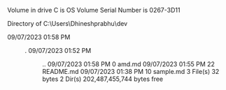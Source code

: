  Volume in drive C is OS
 Volume Serial Number is 0267-3D11

 Directory of C:\Users\Dhineshprabhu\dev

09/07/2023  01:58 PM    <DIR>          .
09/07/2023  01:52 PM    <DIR>          ..
09/07/2023  01:58 PM                 0 amd.md
09/07/2023  01:55 PM                22 README.md
09/07/2023  01:38 PM                10 sample.md
               3 File(s)             32 bytes
               2 Dir(s)  202,487,455,744 bytes free
